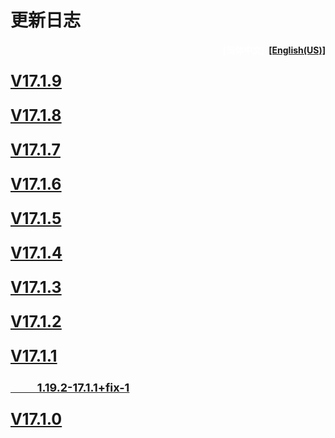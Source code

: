 # 更新日志   

<div align=right><p style="color:white;font-size:18
    px;font-weight:bold;">[简体中文]&nbsp;&nbsp;<a href="../../en_us/updates/root.md">[English(US)]</a></p></div>

<p style="color:white;font-size:25px;font-weight:bold;"><a href="v17.1.9.md">V17.1.9</a></p>

<p style="color:white;font-size:25px;font-weight:bold;"><a href="v17.1.8.md">V17.1.8</a></p>

<p style="color:white;font-size:25px;font-weight:bold;"><a href="v17.1.7.md">V17.1.7</a></p>

<p style="color:white;font-size:25px;font-weight:bold;"><a href="v17.1.6.md">V17.1.6</a></p>

<p style="color:white;font-size:25px;font-weight:bold;"><a href="v17.1.5.md">V17.1.5</a></p>

<p style="color:white;font-size:25px;font-weight:bold;"><a href="v17.1.4.md">V17.1.4</a></p>

<p style="color:white;font-size:25px;font-weight:bold;"><a href="v17.1.3.md">V17.1.3</a></p>

<p style="color:white;font-size:25px;font-weight:bold;"><a href="v17.1.2.md">V17.1.2</a></p>

<p style="color:white;font-size:25px;font-weight:bold;"><a href="v17.1.1.md">V17.1.1</a></p>

<p style="color:white;font-size:18px;font-weight:bold;"><a href="v17.1.1+fix-1.md">&nbsp;&nbsp;&nbsp;&nbsp;&nbsp;&nbsp;&nbsp;&nbsp;&nbsp;&nbsp;1.19.2-17.1.1+fix-1</a></p>

<p style="color:white;font-size:25px;font-weight:bold;"><a href="v17.1.0.md">V17.1.0</a></p>







​     
